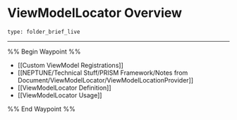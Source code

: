 # ViewModelLocator Overview
 
```ccard
type: folder_brief_live
```
 
---

%% Begin Waypoint %%
- [[Custom ViewModel Registrations]]
- [[NEPTUNE/Technical Stuff/PRISM Framework/Notes from Document/ViewModelLocator/ViewModelLocationProvider]]
- [[ViewModelLocator Definition]]
- [[ViewModelLocator Usage]]

%% End Waypoint %%
